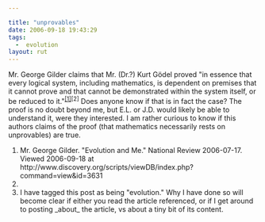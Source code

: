 ```yaml
---

title: "unprovables"
date: 2006-09-18 19:43:29
tags:
  -  evolution
layout: rut
---
```


Mr. George Gilder claims that Mr. (Dr.?) Kurt G&#xf6;del proved "in essence that every logical system, including mathematics, is dependent on premises that it cannot prove and that cannot be demonstrated within the system itself, or be reduced to it."<sup><a href="http://www.discovery.org/scripts/viewDB/index.php?command=view&id=3631" title="Evolution and Me">[1]</a>[2]</sup>  Does anyone know if that is in fact the case?  The proof is no doubt beyond me, but E.L. or J.D.  would likely be able to understand it, were they interested.  I am rather curious to know if this authors claims of the proof (that mathematics necessarily rests on unprovables) are true.

<div class="postrefs"><ol>
<li>Mr. George Gilder.  "Evolution and Me."  National Review 2006-07-17.  Viewed 2006-09-18 at http://www.discovery.org/scripts/viewDB/index.php?command=view&id=3631</li><li>
</li><li>I have tagged this post as being "evolution."  Why I have done so will become clear if either you read the article referenced, or if I get around to posting _about_ the article, vs about a tiny bit of its content.</li>
</ol></div>

